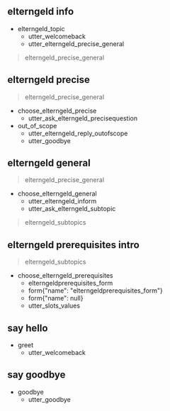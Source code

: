 ## elterngeld info
* elterngeld_topic
  - utter_welcomeback
  - utter_elterngeld_precise_general
> elterngeld_precise_general

## elterngeld precise 
> elterngeld_precise_general
* choose_elterngeld_precise
  - utter_ask_elterngeld_precisequestion
* out_of_scope
  - utter_elterngeld_reply_outofscope
  - utter_goodbye

## elterngeld general
> elterngeld_precise_general
* choose_elterngeld_general
  - utter_elterngeld_inform
  - utter_ask_elterngeld_subtopic
> elterngeld_subtopics

<!-- Subtopics: prerequisites, application, amount, timeframe -->
## elterngeld prerequisites intro
> elterngeld_subtopics
* choose_elterngeld_prerequisites
  <!-- - utter_ask_elterngeld_situation -->
  - elterngeldprerequisites_form
  - form{"name": "elterngeldprerequisites_form"}
  - form{"name": null}
  - utter_slots_values
<!-- > elterngeld_situation

## elterngeld prerequisites check
> elterngeld_situation
* affirm
  - utter_ask_elterngeld_care
> elterngeld_care

## elterngeld care yes
> elterngeld_care
* affirm
  - utter_ask_elterngeld_samehousehold
> elterngeld_samehousehold

## elterngeld care no
> elterngeld_care
* deny
  - utter_elterngeld_inform_prerequisites

## elterngeld same household yes
> elterngeld_samehousehold 
* affirm
  - utter_ask_elterngeld_workparttime
> elterngeld_workparttime

## elterngeld same household no
> elterngeld_samehousehold
* deny
  - utter_elterngeld_inform_prerequisites

## elterngeld workparttime yes
> elterngeld_workparttime
* affirm
  - utter_ask_elterngeld_livegermany
> elterngeld_livegermany

## elterngeld workparttime no
> elterngeld_workparttime
* deny
  - utter_elterngeld_inform_prerequisites

## elterngeld livegermany yes
> elterngeld_livegermany
* affirm
  - utter_elterngeld_affirm_prerequisites
  - utter_ask_elterngeld_furthertopic 
  * deny
  - utter_goodbye
  -->

<!-- further topic: application, amount, time frame-->


<!-- 

## elterngeld livegermany no
> elterngeld_livegermany
* deny
  - utter_elterngeld_inform_prerequisites

## elterngeld prerequisites info
> elterngeld_situation
* deny
  - utter_elterngeld_inform_prerequisites


## elterngeld application
> elterngeld_subtopics
* choose_elterngeld_application
  - utter_elterngeld_reply_outofscope
  - utter_goodbye

## elterngeld amount
> elterngeld_subtopics
* choose_elterngeld_amount
  - utter_elterngeld_reply_outofscope
  - utter_goodbye

## elterngeld duration
> elterngeld_subtopics
* choose_elterngeld_duration
  - utter_elterngeld_reply_outofscope
  - utter_goodbye -->



## say hello
* greet
  - utter_welcomeback

## say goodbye
* goodbye
  - utter_goodbye

